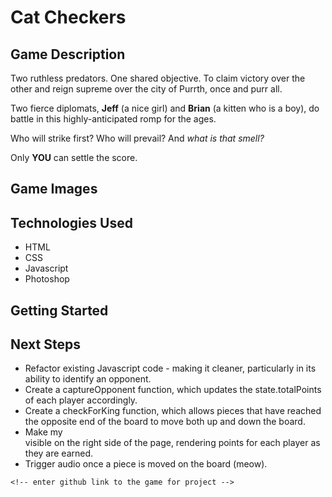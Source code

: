 # Cat Checkers

## Game Description

Two ruthless predators.
One shared objective.
To claim victory over the other and reign supreme over the city of Purrth, once and purr all.

Two fierce diplomats, **Jeff** (a nice girl) and **Brian** (a kitten who is a boy), do battle in this highly-anticipated romp for the ages.

Who will strike first? Who will prevail? And _what is that smell?_

Only **YOU** can settle the score.

## Game Images




## Technologies Used

* HTML
* CSS
* Javascript
* Photoshop

## Getting Started



## Next Steps

* Refactor existing Javascript code - making it cleaner, particularly in its ability to identify an opponent.
* Create a captureOpponent function, which updates the state.totalPoints of each player accordingly.
* Create a checkForKing function, which allows pieces that have reached the opposite end of the board to move both up and down the board.
* Make my <aside> visible on the right side of the page, rendering points for each player as they are earned.
* Trigger audio once a piece is moved on the board (meow).


<!-- # Markdown Intro


# Markdown Intro
=================
<!-- these ^ both mean h1
# without = is most common -->

<!-- ## Subheading

Subheading
---------- -->

<!-- these ^ both mean h2
## is most common -->

<!-- Here is a random paragraph of text

this will be another paragraph


# most of markdown

## Emphasis

We have _italics_ and __bold__.

You can also *italics* and **bold**

I would use _this_ for italics and **this** for bold to increase readability.

***this*** or ___this___ for italics and bold.

## lists

* groucho
* harpo
* chico

- groucho
- harpo
- chico

### numbered lists

1. groucho
2. harpo
3. chico -->

<!-- ^ these numbers can actually be whatever number, they will automatically render correctly -->

<!-- ## links

Here is a link to the [W3C](http://w3c.org/) -->

<!-- [text](url) -->
<!-- for project -->

<!-- click [here]( -->
    <!-- enter github link to the game for project -->
<!-- ) -->
<!-- 
## images

![a kitten](https://placekitten.com/200/100) -->

<!-- ![alt-text](url) -->
<!-- 
## code
you can talk about variables or functions like `document.getElementById` in the midst of your paragrah.

perhaps `console.log` will help you debug/

for longer bits of code, use triple backticks:

```javascript
const hey = function () {
    console.log('heyy');
};
```
by writing 'javascript' next to the ``` it will colour the code according to the language being displayed --> 
